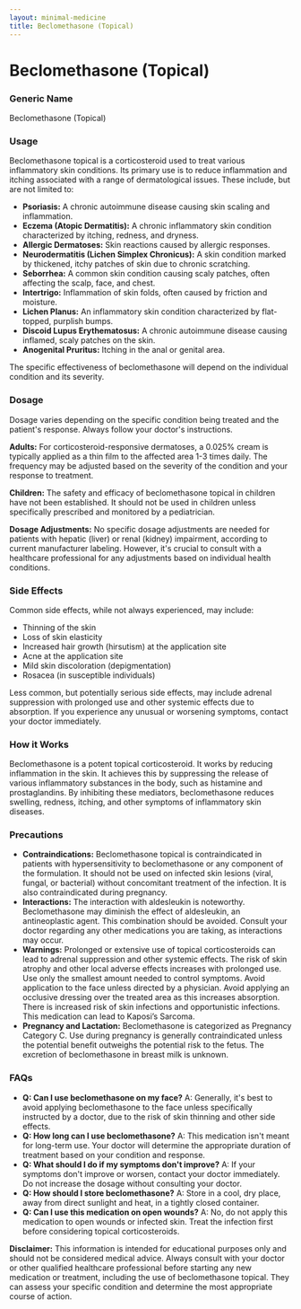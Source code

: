 ```yaml
---
layout: minimal-medicine
title: Beclomethasone (Topical)
---
```


# Beclomethasone (Topical)
### Generic Name
Beclomethasone (Topical)

### Usage

Beclomethasone topical is a corticosteroid used to treat various inflammatory skin conditions.  Its primary use is to reduce inflammation and itching associated with a range of dermatological issues. These include, but are not limited to:

*   **Psoriasis:** A chronic autoimmune disease causing skin scaling and inflammation.
*   **Eczema (Atopic Dermatitis):**  A chronic inflammatory skin condition characterized by itching, redness, and dryness.
*   **Allergic Dermatoses:** Skin reactions caused by allergic responses.
*   **Neurodermatitis (Lichen Simplex Chronicus):** A skin condition marked by thickened, itchy patches of skin due to chronic scratching.
*   **Seborrhea:**  A common skin condition causing scaly patches, often affecting the scalp, face, and chest.
*   **Intertrigo:** Inflammation of skin folds, often caused by friction and moisture.
*   **Lichen Planus:** An inflammatory skin condition characterized by flat-topped, purplish bumps.
*   **Discoid Lupus Erythematosus:** A chronic autoimmune disease causing inflamed, scaly patches on the skin.
*   **Anogenital Pruritus:** Itching in the anal or genital area.


The specific effectiveness of beclomethasone will depend on the individual condition and its severity.


### Dosage

Dosage varies depending on the specific condition being treated and the patient's response.  Always follow your doctor's instructions.

**Adults:** For corticosteroid-responsive dermatoses, a 0.025% cream is typically applied as a thin film to the affected area 1-3 times daily. The frequency may be adjusted based on the severity of the condition and your response to treatment.

**Children:**  The safety and efficacy of beclomethasone topical in children have not been established. It should not be used in children unless specifically prescribed and monitored by a pediatrician.

**Dosage Adjustments:**  No specific dosage adjustments are needed for patients with hepatic (liver) or renal (kidney) impairment, according to current manufacturer labeling. However, it's crucial to consult with a healthcare professional for any adjustments based on individual health conditions.


### Side Effects

Common side effects, while not always experienced, may include:

*   Thinning of the skin
*   Loss of skin elasticity
*   Increased hair growth (hirsutism) at the application site
*   Acne at the application site
*   Mild skin discoloration (depigmentation)
*   Rosacea (in susceptible individuals)

Less common, but potentially serious side effects,  may include adrenal suppression with prolonged use and other systemic effects due to absorption.  If you experience any unusual or worsening symptoms, contact your doctor immediately.


### How it Works

Beclomethasone is a potent topical corticosteroid.  It works by reducing inflammation in the skin.  It achieves this by suppressing the release of various inflammatory substances in the body, such as histamine and prostaglandins. By inhibiting these mediators, beclomethasone reduces swelling, redness, itching, and other symptoms of inflammatory skin diseases.


### Precautions

*   **Contraindications:** Beclomethasone topical is contraindicated in patients with hypersensitivity to beclomethasone or any component of the formulation. It should not be used on infected skin lesions (viral, fungal, or bacterial) without concomitant treatment of the infection. It is also contraindicated during pregnancy.
*   **Interactions:**  The interaction with aldesleukin is noteworthy. Beclomethasone may diminish the effect of aldesleukin, an antineoplastic agent.  This combination should be avoided. Consult your doctor regarding any other medications you are taking, as interactions may occur.
*   **Warnings:**  Prolonged or extensive use of topical corticosteroids can lead to adrenal suppression and other systemic effects.  The risk of skin atrophy and other local adverse effects increases with prolonged use.  Use only the smallest amount needed to control symptoms.  Avoid application to the face unless directed by a physician. Avoid applying an occlusive dressing over the treated area as this increases absorption. There is increased risk of skin infections and opportunistic infections. This medication can lead to Kaposi’s Sarcoma. 
*   **Pregnancy and Lactation:**  Beclomethasone is categorized as Pregnancy Category C. Use during pregnancy is generally contraindicated unless the potential benefit outweighs the potential risk to the fetus.  The excretion of beclomethasone in breast milk is unknown.


### FAQs

*   **Q: Can I use beclomethasone on my face?** A:  Generally, it's best to avoid applying beclomethasone to the face unless specifically instructed by a doctor, due to the risk of skin thinning and other side effects.
*   **Q: How long can I use beclomethasone?** A:  This medication isn't meant for long-term use.  Your doctor will determine the appropriate duration of treatment based on your condition and response.
*   **Q: What should I do if my symptoms don't improve?** A:  If your symptoms don't improve or worsen, contact your doctor immediately. Do not increase the dosage without consulting your doctor.
*   **Q: How should I store beclomethasone?** A: Store in a cool, dry place, away from direct sunlight and heat, in a tightly closed container.
*   **Q:  Can I use this medication on open wounds?** A: No, do not apply this medication to open wounds or infected skin.  Treat the infection first before considering topical corticosteroids.


**Disclaimer:** This information is intended for educational purposes only and should not be considered medical advice. Always consult with your doctor or other qualified healthcare professional before starting any new medication or treatment, including the use of beclomethasone topical.  They can assess your specific condition and determine the most appropriate course of action.
